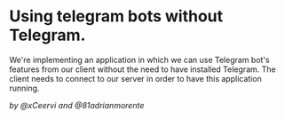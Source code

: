 Using telegram bots without Telegram.
===========
We're implementing an application in which we can use Telegram bot's features
from our client without the need to have installed Telegram. The client needs
to connect to our server in order to have this application running.

_by @xCeervi and @81adrianmorente_
